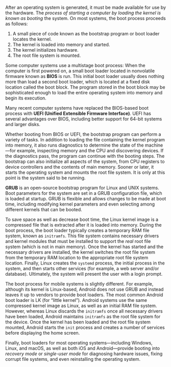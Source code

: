 After an operating system is generated, it must be made available for use by the hardware. The *process of starting a computer by loading the kernel is known as booting* the system. On most systems, the boot process proceeds as follows:

1. A small piece of code known as the bootstrap program or boot loader locates the kernel.
2. The kernel is loaded into memory and started.
3. The kernel initializes hardware.
4. The root file system is mounted.

Some computer systems use a multistage boot process: When the computer is first powered on, a small boot loader located in nonvolatile firmware known as **BIOS** is run. This initial boot loader usually does nothing more than load a second boot loader, which is located at a fixed disk location called the boot block. The program stored in the boot block may be sophisticated enough to load the entire operating system into memory and begin its execution.

Many recent computer systems have replaced the BIOS-based boot process with **UEFI (Unified Extensible Firmware Interface)**. UEFI has several advantages over BIOS, including better support for 64-bit systems and larger disks.

Whether booting from BIOS or UEFI, the bootstrap program can perform a variety of tasks. In addition to loading the file containing the kernel program into memory, it also runs diagnostics to determine the state of the machine —for example, inspecting memory and the CPU and discovering devices. If the diagnostics pass, the program can continue with the booting steps. The bootstrap can also initialize all aspects of the system, from CPU registers to device controllers and the contents of main memory. Sooner or later, it starts the operating system and mounts the root file system. It is only at this point is the system said to be running.

**GRUB** is an open-source bootstrap program for Linux and UNIX systems. Boot parameters for the system are set in a GRUB configuration file, which is loaded at startup. GRUB is flexible and allows changes to be made at boot time, including modifying kernel parameters and even selecting among different kernels that can be booted.

To save space as well as decrease boot time, the Linux kernel image is a compressed file that is extracted after it is loaded into memory. During the boot process, the boot loader typically creates a temporary RAM file system, known as `initramfs`. This file system contains necessary drivers and kernel modules that must be installed to support the *real* root file system (which is not in main memory). Once the kernel has started and the necessary drivers are installed, the kernel switches the root file system from the temporary RAM location to the appropriate root file system location. Finally, Linux creates the `systemd` process, the initial process in the system, and then starts other services (for example, a web server and/or database). Ultimately, the system will present the user with a login prompt.

The boot process for mobile systems is slightly different. For example, although its kernel is Linux-based, Android does not use GRUB and instead leaves it up to vendors to provide boot loaders. The most common Android boot loader is LK (for “little kernel”). Android systems use the same compressed kernel image as Linux, as well as an initial RAM file system. However, whereas Linux discards the `initramfs` once all necessary drivers have been loaded, Android maintains `initramfs` as the root file system for the device. Once the kernel has been loaded and the root file system mounted, Android starts the `init` process and creates a number of services before displaying the home screen.

Finally, boot loaders for most operating systems—including Windows, Linux, and macOS, as well as both iOS and Android—provide booting into *recovery mode* or *single-user mode* for diagnosing hardware issues, fixing corrupt file systems, and even reinstalling the operating system.
